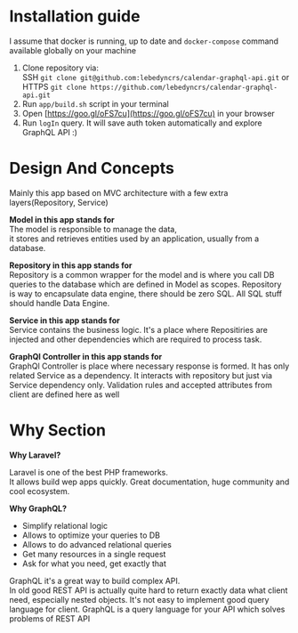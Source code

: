 # Installation guide
I assume that docker is running, up to date and ```docker-compose``` command available globally on your machine  
1. Clone repository via:  
  SSH ```git clone git@github.com:lebedyncrs/calendar-graphql-api.git``` or  
  HTTPS ```git clone https://github.com/lebedyncrs/calendar-graphql-api.git```
2. Run ```app/build.sh``` script in your terminal
3. Open [https://goo.gl/oFS7cu](https://goo.gl/oFS7cu) in your browser
4. Run ```logIn``` query. It will save auth token automatically and explore GraphQL API :)


# Design And Concepts
Mainly this app based on MVC architecture with a few extra layers(Repository, Service)

**Model in this app stands for**  
The model is responsible to manage the data,  
it stores and retrieves entities used by an application, usually from a database. 

**Repository in this app stands for**  
Repository is a common wrapper for the model and is where you call DB queries to the database which are defined in Model as scopes. Repository is way to encapsulate data engine, there should be zero SQL. All SQL stuff should handle Data Engine.

**Service in this app stands for**   
Service contains the business logic. It's a place where Repositiries are injected and other dependencies which are required to process task.

**GraphQl Controller in this app stands for**  
GraphQl Controller is place where necessary response is formed. It has only related Service as a dependency.
It interacts with repository but just via Service dependency only. Validation rules and accepted attributes from client are defined here as well

# Why Section
**Why Laravel?** 

Laravel is one of the best PHP frameworks.  
It allows build wep apps quickly.
Great documentation, huge community and cool ecosystem.

**Why GraphQL?**  
* Simplify relational logic
* Allows to optimize your queries to DB
* Allows to do advanced relational queries
* Get many resources in a single request
* Ask for what you need, get exactly that

GraphQL it's a great way to build complex API.  
In old good REST API is actually quite hard to return exactly data what client need, especially nested objects. 
It's not easy to implement good query language for client. 
GraphQL is a query language for your API which solves problems of REST API
